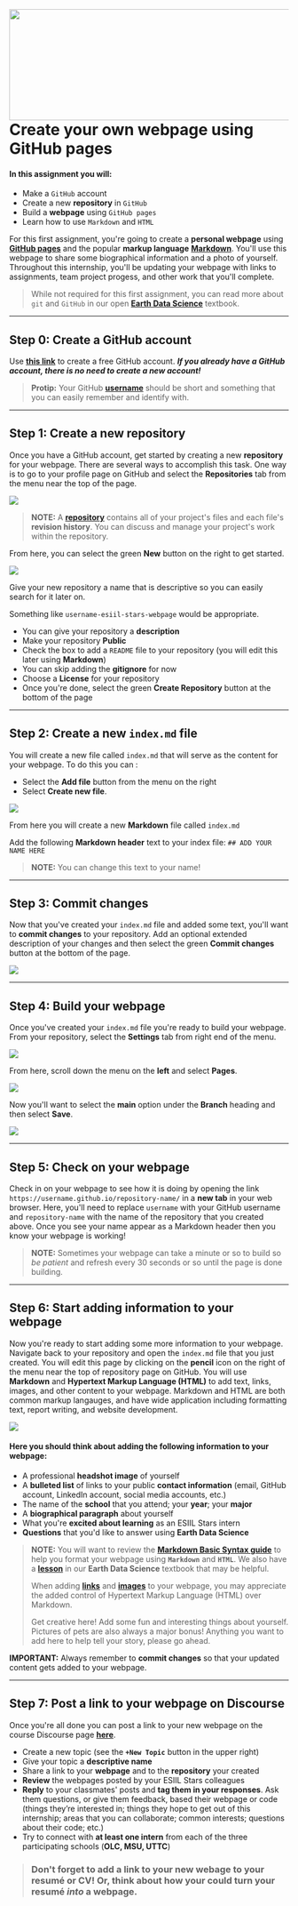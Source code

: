 <img align="right" width="1000" height="200" src="https://raw.githubusercontent.com/cu-esiil-edu/esiil-stars-syllabus-2023/main/esiil-earthlab-cires-header.png">


# Create your own webpage using GitHub pages

#### In this assignment you will: 
* Make a `GitHub` account
* Create a new **repository** in `GitHub`
* Build a **webpage** using `GitHub pages`
* Learn how to use `Markdown` and `HTML`

For this first assignment, you're going to create a **personal webpage** using <a href="https://pages.github.com/" target="_blank">**GitHub pages**</a> and the popular **markup language** <a href="https://www.markdownguide.org/getting-started/" target="_blank">**Markdown**</a>. You'll use this webpage to share some biographical information and a photo of yourself. Throughout this internship, you'll be updating your webpage with links to assignments, team project progess, and other work that you'll complete. 

> While not required for this first assignment, you can read more about `git` and `GitHub` in our open <a href="https://www.earthdatascience.org/courses/intro-to-earth-data-science/git-github/" target="_blank">**Earth Data Science**</a> textbook. 

***

## Step 0: Create a GitHub account
Use <a href="https://github.com/signup?ref_cta=Sign+up&ref_loc=header+logged+out&ref_page=%2F&source=header-home" target="_blank">**this link**</a> to create a free GitHub account. _**If you already have a GitHub account, there is no need to create a new account!**_

> **Protip:** Your GitHub <a href="https://happygitwithr.com/github-acct.html" target="_blank">**username**</a> should be short and something that you can easily remember and identify with.

***

## Step 1: Create a new repository

Once you have a GitHub account, get started by creating a new **repository** for your webpage. There are several ways to accomplish this task. One way is to go to your profile page on GitHub and select the **Repositories** tab from the menu near the top of the page.

<img src="https://raw.githubusercontent.com/cu-esiil-edu/esiil-stars-student-webpages/main/images/repositories.png">


> **NOTE:** A <a href="https://docs.github.com/en/repositories/creating-and-managing-repositories/about-repositories" target="_blank">**repository**</a> contains all of your project's files and each file's **revision history**. You can discuss and manage your project's work within the repository.


From here, you can select the green **New** button on the right to get started.

<img src="https://raw.githubusercontent.com/cu-esiil-edu/esiil-stars-student-webpages/main/images/new-repo.png">


Give your new repository a name that is descriptive so you can easily search for it later on. 

Something like `username-esiil-stars-webpage` would be appropriate.

* You can give your repository a **description**
* Make your repository **Public**
* Check the box to add a `README` file to your repository (you will edit this later using **Markdown**)
* You can skip adding the **gitignore** for now
* Choose a **License** for your repository
* Once you're done, select the green **Create Repository** button at the bottom of the page

***

## Step 2: Create a new `index.md` file
You will create a new file called `index.md` that will serve as the content for your webpage. To do this you can :
* Select the **Add file** button from the menu on the right
* Select **Create new file**. 

<img src="https://raw.githubusercontent.com/cu-esiil-edu/esiil-stars-student-webpages/main/images/create-new-file.png">

From here you will create a new **Markdown** file called `index.md` 

Add the following **Markdown header** text to your index file:
`## ADD YOUR NAME HERE` 

>**NOTE:** You can change this text to your name!

***

## Step 3: Commit changes
Now that you've created your `index.md` file and added some text, you'll want to **commit changes** to your repository. Add an optional extended description of your changes and then select the green **Commit changes** button at the bottom of the page.

<img src="https://raw.githubusercontent.com/cu-esiil-edu/esiil-stars-student-webpages/main/images/commit-changes.png">

***

## Step 4: Build your webpage
Once you've created your `index.md` file you're ready to build your webpage. From your repository, select the **Settings** tab from right end of the menu. 

<img src="https://raw.githubusercontent.com/cu-esiil-edu/esiil-stars-student-webpages/main/images/settings.png">

From here, scroll down the menu on the **left** and select **Pages**.

<img src="https://raw.githubusercontent.com/cu-esiil-edu/esiil-stars-student-webpages/main/images/pages.png">

Now you'll want to select the **main** option under the **Branch** heading and then select **Save**.

<img src="https://raw.githubusercontent.com/cu-esiil-edu/esiil-stars-student-webpages/main/images/select-branch-main.png">

***

## Step 5: Check on your webpage
Check in on your webpage to see how it is doing by opening the link `https://username.github.io/repository-name/` in a **new tab** in your web browser. Here, you'll need to replace `username` with your GitHub username and `repository-name` with the name of the repository that you created above. Once you see your name appear as a Markdown header then you know your webpage is working!


> **NOTE:** Sometimes your webpage can take a minute or so to build so _be patient_ and refresh every 30 seconds or so until the page is done building.


***

## Step 6: Start adding information to your webpage
Now you're ready to start adding some more information to your webpage. Navigate back to your repository and open the `index.md` file that you just created. You will edit this page by clicking on the **pencil** icon on the right of the menu near the top of repository page on GitHub. You will use **Markdown** and **Hypertext Markup Language (HTML)** to add text, links, images, and other content to your webpage. Markdown and HTML are both common markup langauges, and have wide application including formatting text, report writing, and website development.

<img src="https://raw.githubusercontent.com/cu-esiil-edu/esiil-stars-student-webpages/main/images/edit-file.png">

#### Here you should think about adding the following information to your webpage:
* A professional **headshot image** of yourself
* A **bulleted list** of links to your public **contact information** (email, GitHub account, LinkedIn account, social media accounts, etc.)
* The name of the **school** that you attend; your **year**; your **major**
* A **biographical paragraph** about yourself
* What you're **excited about learning** as an ESIIL Stars intern
* **Questions** that you'd like to answer using **Earth Data Science**


> **NOTE:** You will want to review the <a href="https://www.markdownguide.org/basic-syntax/" target="_blank">**Markdown Basic Syntax guide**</a> to help you format your webpage using **`Markdown`** and **`HTML`**. We also have a <a href="https://www.earthdatascience.org/courses/intro-to-earth-data-science/file-formats/use-text-files/format-text-with-markdown-jupyter-notebook/" target="_blank">**lesson**</a> in our **Earth Data Science** textbook that may be helpful.
>
> When adding <a href="https://www.w3schools.com/html/html_links.asp" target="_blank">**links**</a> and <a href="https://www.w3schools.com/html/html_images.asp" target="_blank">**images**</a> to your webpage, you may appreciate the added control of Hypertext Markup Language (HTML) over Markdown. 
>
> Get creative here! Add some fun and interesting things about yourself. Pictures of pets are also always a major bonus! Anything you want to add here to help tell your story, please go ahead.


**IMPORTANT:** Always remember to **commit changes** so that your updated content gets added to your webpage.

***

## Step 7: Post a link to your webpage on Discourse
Once you're all done you can post a link to your new webpage on the course Discourse page <a href="https://earthlab.earthdatascience.org/c/esiil-stars/esiil-stars-student-webpages/25" target="_blank">**here**</a>.
* Create a new topic (see the **`+New Topic`** button in the upper right)
* Give your topic a **descriptive name**
* Share a link to your **webpage** and to the **repository** your created
* **Review** the webpages posted by your ESIIL Stars colleagues
* **Reply** to your classmates' posts and **tag them in your responses**. Ask them questions, or give them feedback, based their webpage or code (things they’re interested in; things they hope to get out of this internship; areas that you can collaborate; common interests; questions about their code; etc.)
* Try to connect with **at least one intern** from each of the three participating schools (**OLC, MSU, UTTC**)

> ### Don't forget to add a link to your new webage to your resumé or CV! Or, think about how your could turn your resumé _**into**_ a webpage.
